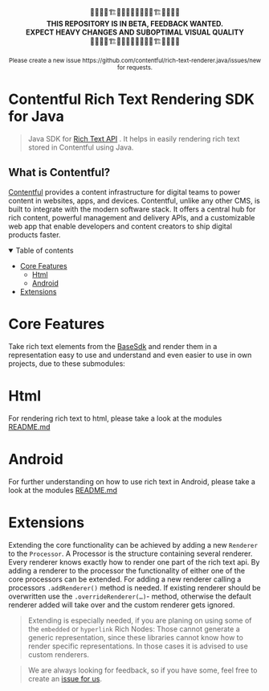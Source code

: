 <p align="center">
  🚧🚧🚧🚧🏗️👷🚧🚧👨‍💻🚧🚧👷🏗️🚧🚧🚧🚧<br>
  <b>
    THIS REPOSITORY IS IN BETA, FEEDBACK WANTED.<br>
    EXPECT HEAVY CHANGES AND SUBOPTIMAL VISUAL QUALITY
  </b>
  <br>
  🚧🚧🚧🚧🏗️👷🚧🚧👨‍💻🚧🚧👷🏗️🚧🚧🚧🚧<br>
  <br>
  <sup>Please create a new issue https://github.com/contentful/rich-text-renderer.java/issues/new for requests.</sup>
</p>


Contentful Rich Text Rendering SDK for Java
===========================================

> Java SDK for [Rich Text API](https://www.contentful.com/developers/docs/tutorials/general/rich-text-field-type-alpha/) . It helps in easily rendering rich text stored in Contentful using Java.


What is Contentful?
-------------------
[Contentful](https://www.contentful.com) provides a content infrastructure for digital teams to power content in websites, apps, and devices. Contentful, unlike any other CMS, is built to integrate with the modern software stack. It offers a central hub for rich content, powerful management and delivery APIs, and a customizable web app that enable developers and content creators to ship digital products faster.

<details open>
<summary>Table of contents</summary>

<!-- TOC -->
- [Core Features](#core-features)
  - [Html](#html)
  - [Android](#android)
- [Extensions](#extensions)

</details>

<!-- /TOC -->

Core Features
=============

Take rich text elements from the [BaseSdk](https://github.com/contentful/contentful.java) and render them in a representation easy to use and understand and even easier to use in own projects, due to these submodules:

Html
====

For rendering rich text to html, please take a look at the modules [README.md](html/README.md)

Android
=======

For further understanding on how to use rich text in Android, please take a look at the modules [README.md](android/README.md)


Extensions
==========

Extending the core functionality can be achieved by adding a new `Renderer` to the `Processor`. A Processor is the structure containing several renderer. Every renderer knows exactly how to render one part of the rich text api. By adding a renderer to the processor the functionality of either one of the core processors can be extended. For adding a new renderer calling a processors `.addRenderer()` method is needed. If existing renderer should be overwritten use the `.overrideRenderer(…)`- method, otherwise the default renderer added will take over and the custom renderer gets ignored.

> Extending is especially needed, if you are planing on using some of the `embedded` or `hyperlink` Rich Nodes: Those cannot generate a generic representation, since these libraries cannot know how to render specific representations. In those cases it is advised to use custom renderers.

> We are always looking for feedback, so if you have some, feel free to create an [issue for us](https://github.com/contentful/rich-text-renderer.java/issues/new).
